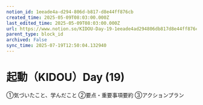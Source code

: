 ```yaml
---
notion_id: 1eeade4a-d294-806d-b817-d8e44ff876cb
created_time: 2025-05-09T08:03:00.000Z
last_edited_time: 2025-05-09T08:03:00.000Z
url: https://www.notion.so/KIDOU-Day-19-1eeade4ad294806db817d8e44ff876cb
parent_type: block_id
archived: False
sync_time: 2025-07-19T12:50:04.132940
---
```


# 起動（KIDOU）Day (19)

①気づいたこと、学んだこと
②要点・重要事項要約
③アクションプラン
